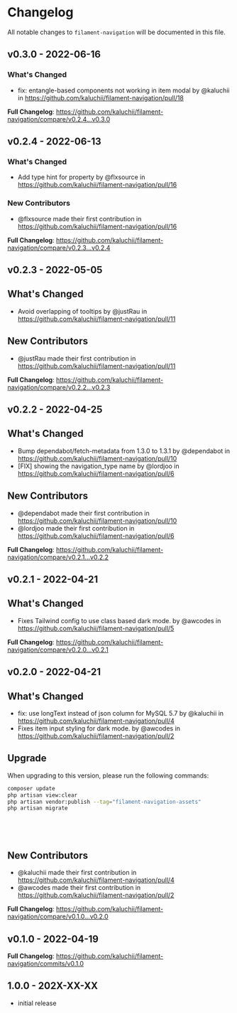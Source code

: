 # Changelog

All notable changes to `filament-navigation` will be documented in this file.

## v0.3.0 - 2022-06-16

### What's Changed

- fix: entangle-based components not working in item modal by @kaluchii in https://github.com/kaluchii/filament-navigation/pull/18

**Full Changelog**: https://github.com/kaluchii/filament-navigation/compare/v0.2.4...v0.3.0

## v0.2.4 - 2022-06-13

### What's Changed

- Add type hint for  property by @flxsource in https://github.com/kaluchii/filament-navigation/pull/16

### New Contributors

- @flxsource made their first contribution in https://github.com/kaluchii/filament-navigation/pull/16

**Full Changelog**: https://github.com/kaluchii/filament-navigation/compare/v0.2.3...v0.2.4

## v0.2.3 - 2022-05-05

## What's Changed

- Avoid overlapping of tooltips by @justRau in https://github.com/kaluchii/filament-navigation/pull/11

## New Contributors

- @justRau made their first contribution in https://github.com/kaluchii/filament-navigation/pull/11

**Full Changelog**: https://github.com/kaluchii/filament-navigation/compare/v0.2.2...v0.2.3

## v0.2.2 - 2022-04-25

## What's Changed

- Bump dependabot/fetch-metadata from 1.3.0 to 1.3.1 by @dependabot in https://github.com/kaluchii/filament-navigation/pull/10
- [FIX] showing the navigation_type name by @lordjoo in https://github.com/kaluchii/filament-navigation/pull/6

## New Contributors

- @dependabot made their first contribution in https://github.com/kaluchii/filament-navigation/pull/10
- @lordjoo made their first contribution in https://github.com/kaluchii/filament-navigation/pull/6

**Full Changelog**: https://github.com/kaluchii/filament-navigation/compare/v0.2.1...v0.2.2

## v0.2.1 - 2022-04-21

## What's Changed

- Fixes Tailwind config to use class based dark mode. by @awcodes in https://github.com/kaluchii/filament-navigation/pull/5

**Full Changelog**: https://github.com/kaluchii/filament-navigation/compare/v0.2.0...v0.2.1

## v0.2.0 - 2022-04-21

## What's Changed

- fix: use longText instead of json column for MySQL 5.7 by @kaluchii in https://github.com/kaluchii/filament-navigation/pull/4
- Fixes item input styling for dark mode. by @awcodes in https://github.com/kaluchii/filament-navigation/pull/2

## Upgrade

When upgrading to this version, please run the following commands:

```sh
composer update
php artisan view:clear
php artisan vendor:publish --tag="filament-navigation-assets"
php artisan migrate






```
## New Contributors

- @kaluchii made their first contribution in https://github.com/kaluchii/filament-navigation/pull/4
- @awcodes made their first contribution in https://github.com/kaluchii/filament-navigation/pull/2

**Full Changelog**: https://github.com/kaluchii/filament-navigation/compare/v0.1.0...v0.2.0

## v0.1.0 - 2022-04-19

**Full Changelog**: https://github.com/kaluchii/filament-navigation/commits/v0.1.0

## 1.0.0 - 202X-XX-XX

- initial release
